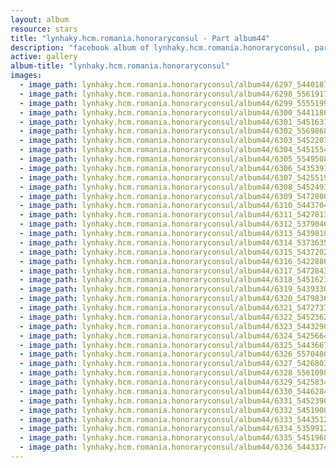 ```yaml
---
layout: album
resource: stars
title: "lynhaky.hcm.romania.honoraryconsul - Part album44"
description: "facebook album of lynhaky.hcm.romania.honoraryconsul, part album44."
active: gallery
album-title: "lynhaky.hcm.romania.honoraryconsul"
images:
  - image_path: lynhaky.hcm.romania.honoraryconsul/album44/6297_54401878_2312593592108830_7791509676436226048_n.jpg
  - image_path: lynhaky.hcm.romania.honoraryconsul/album44/6298_55619179_2312593035442219_2364049488340844544_n.jpg
  - image_path: lynhaky.hcm.romania.honoraryconsul/album44/6299_55551992_2312592978775558_4007166210419458048_n.jpg
  - image_path: lynhaky.hcm.romania.honoraryconsul/album44/6300_54411860_2312592882108901_2372935565222871040_n.jpg
  - image_path: lynhaky.hcm.romania.honoraryconsul/album44/6301_54516310_2312592755442247_2485315733869821952_n.jpg
  - image_path: lynhaky.hcm.romania.honoraryconsul/album44/6302_55698688_2312592688775587_399751250691751936_n.jpg
  - image_path: lynhaky.hcm.romania.honoraryconsul/album44/6303_54522073_2312592625442260_6052763063675781120_n.jpg
  - image_path: lynhaky.hcm.romania.honoraryconsul/album44/6304_54515541_2312592552108934_5925354748625551360_n.jpg
  - image_path: lynhaky.hcm.romania.honoraryconsul/album44/6305_55495089_2312592515442271_2911689240561582080_n.jpg
  - image_path: lynhaky.hcm.romania.honoraryconsul/album44/6306_54353972_2312592452108944_6692221898060726272_n.jpg
  - image_path: lynhaky.hcm.romania.honoraryconsul/album44/6307_54255195_2312592388775617_3921677437603151872_n.jpg
  - image_path: lynhaky.hcm.romania.honoraryconsul/album44/6308_54524935_2312592352108954_1989394766646738944_n.jpg
  - image_path: lynhaky.hcm.romania.honoraryconsul/album44/6309_54728005_2312592308775625_1796055091535413248_n.jpg
  - image_path: lynhaky.hcm.romania.honoraryconsul/album44/6310_54437047_2312592252108964_3732837453698957312_n.jpg
  - image_path: lynhaky.hcm.romania.honoraryconsul/album44/6311_54278136_2312592182108971_4529407909758500864_n.jpg
  - image_path: lynhaky.hcm.romania.honoraryconsul/album44/6312_53790467_2312592132108976_8543549241555943424_n.jpg
  - image_path: lynhaky.hcm.romania.honoraryconsul/album44/6313_54398100_2312592068775649_8533875514916470784_n.jpg
  - image_path: lynhaky.hcm.romania.honoraryconsul/album44/6314_53736352_2312592025442320_3409589096786427904_n.jpg
  - image_path: lynhaky.hcm.romania.honoraryconsul/album44/6315_54372027_2312591978775658_4589556633226444800_n.jpg
  - image_path: lynhaky.hcm.romania.honoraryconsul/album44/6316_54228864_2312591922108997_7542758536590131200_n.jpg
  - image_path: lynhaky.hcm.romania.honoraryconsul/album44/6317_54728433_2312591878775668_9064308326774341632_n.jpg
  - image_path: lynhaky.hcm.romania.honoraryconsul/album44/6318_54516230_2312591792109010_9020484284372221952_n.jpg
  - image_path: lynhaky.hcm.romania.honoraryconsul/album44/6319_54393309_2312591722109017_7284221446904086528_n.jpg
  - image_path: lynhaky.hcm.romania.honoraryconsul/album44/6320_54798367_2312591662109023_8621951653341298688_n.jpg
  - image_path: lynhaky.hcm.romania.honoraryconsul/album44/6321_54727379_2312591632109026_8845165192523284480_n.jpg
  - image_path: lynhaky.hcm.romania.honoraryconsul/album44/6322_54523621_2312591565442366_1056183340563955712_n.jpg
  - image_path: lynhaky.hcm.romania.honoraryconsul/album44/6323_54432907_2312591512109038_5163672054213378048_n.jpg
  - image_path: lynhaky.hcm.romania.honoraryconsul/album44/6324_54256648_2312591445442378_8464712642936700928_n.jpg
  - image_path: lynhaky.hcm.romania.honoraryconsul/album44/6325_54436675_2312591408775715_52410240372572160_n.jpg
  - image_path: lynhaky.hcm.romania.honoraryconsul/album44/6326_55704807_2312591302109059_3266038860118753280_n.jpg
  - image_path: lynhaky.hcm.romania.honoraryconsul/album44/6327_54268033_2312591238775732_6670098379785109504_n.jpg
  - image_path: lynhaky.hcm.romania.honoraryconsul/album44/6328_55610984_2312591162109073_5404985813941354496_n.jpg
  - image_path: lynhaky.hcm.romania.honoraryconsul/album44/6329_54258347_2312591112109078_1848023165024862208_n.jpg
  - image_path: lynhaky.hcm.romania.honoraryconsul/album44/6330_54462846_2312591052109084_3592410405579784192_n.jpg
  - image_path: lynhaky.hcm.romania.honoraryconsul/album44/6331_54523906_2312590968775759_786101314361753600_n.jpg
  - image_path: lynhaky.hcm.romania.honoraryconsul/album44/6332_54519004_2312590932109096_2072914146633973760_n.jpg
  - image_path: lynhaky.hcm.romania.honoraryconsul/album44/6333_54435120_2312590868775769_315247889402036224_n.jpg
  - image_path: lynhaky.hcm.romania.honoraryconsul/album44/6334_53599129_2312590825442440_1107348512867090432_n.jpg
  - image_path: lynhaky.hcm.romania.honoraryconsul/album44/6335_54519687_2312590735442449_8013947338366124032_n.jpg
  - image_path: lynhaky.hcm.romania.honoraryconsul/album44/6336_54433745_2312590702109119_3025909454802518016_n.jpg
---
```


